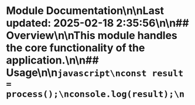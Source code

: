# Module Documentation\n\nLast updated: 2025-02-18 2:35:56\n\n## Overview\n\nThis module handles the core functionality of the application.\n\n## Usage\n\n```javascript\nconst result = process();\nconsole.log(result);\n```
